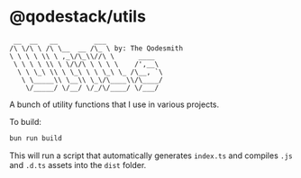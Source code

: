 # @qodestack/utils

```
 __  __   __         ___
/\ \/\ \ /\ \__  __ /\_ \ by: The Qodesmith
\ \ \ \ \\ \ ,_\/\_\\//\ \      ____
 \ \ \ \ \\ \ \/\/\ \ \ \ \    /',__\
  \ \ \_\ \\ \ \_\ \ \ \_\ \_ /\__, `\
   \ \_____\\ \__\\ \_\/\____\\/\____/
    \/_____/ \/__/ \/_/\/____/ \/___/

```

<!-- https://patorjk.com/software/taag/#p=display&h=1&f=Larry%203D&t=Utils -->
<!-- Font: Larry 3D -->

A bunch of utility functions that I use in various projects.

To build:

```bash
bun run build
```

This will run a script that automatically generates `index.ts` and compiles `.js` and `.d.ts` assets into the `dist` folder.
